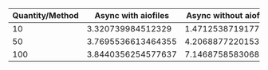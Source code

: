 | Quantity/Method  | Async with aiofiles | Async without aiofiles | With threads | With processes |
|------------------|---------------------|------------------------|--------------|----------------|
| 10 | 3.320739984512329   | 1.4712538719177246     |2.289623975753784|1.4430227279663086|
| 50 | 3.7695536613464355  | 4.206887722015381      |4.0260772705078125|3.8644371032714844|
| 100 | 3.8440356254577637  | 7.146875858306885      |7.697816371917725|7.541500806808472|
